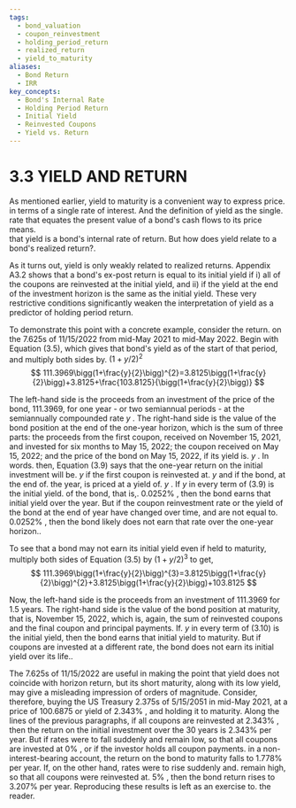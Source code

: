 ```yaml
---
tags:
  - bond_valuation
  - coupon_reinvestment
  - holding_period_return
  - realized_return
  - yield_to_maturity
aliases:
  - Bond Return
  - IRR
key_concepts:
  - Bond's Internal Rate
  - Holding Period Return
  - Initial Yield
  - Reinvested Coupons
  - Yield vs. Return
---
```


# 3.3 YIELD AND RETURN  

As mentioned earlier, yield to maturity is a convenient way to express price.   
in terms of a single rate of interest. And the definition of yield as the single.   
rate that equates the present value of a bond's cash flows to its price means.   
that yield is a bond's internal rate of return. But how does yield relate to a bond's realized return?.  

As it turns out, yield is only weakly related to realized returns. Appendix A3.2 shows that a bond's ex-post return is equal to its initial yield if i) all of the coupons are reinvested at the initial yield, and ii) if the yield at the end of the investment horizon is the same as the initial yield. These very restrictive conditions significantly weaken the interpretation of yield as a predictor of holding period return.  

To demonstrate this point with a concrete example, consider the return. on the 7.625s of 11/15/2022 from mid-May 2021 to mid-May 2022. Begin with Equation (3.5), which gives that bond's yield as of the start of that period, and multiply both sides by. $(1+y/2)^{2}$  
$$
111.3969\bigg(1+\frac{y}{2}\bigg)^{2}=3.8125\bigg(1+\frac{y}{2}\bigg)+3.8125+\frac{103.8125}{\bigg(1+\frac{y}{2}\bigg)}
$$  

The left-hand side is the proceeds from an investment of the price of the bond, 111.3969, for one year - or two semiannual periods - at the semiannually compounded rate $y$ . The right-hand side is the value of the bond position at the end of the one-year horizon, which is the sum of three parts: the proceeds from the first coupon, received on November 15, 2021, and invested for six months to May 15, 2022; the coupon received on May 15, 2022; and the price of the bond on May 15, 2022, if its yield is. $y$ . In words. then, Equation (3.9) says that the one-year return on the initial investment will be. $y$ if the first coupon is reinvested at. $y$ and if the bond, at the end of. the year, is priced at a yield of. $y$ . If $y$ in every term of (3.9) is the initial yield. of the bond, that is,. $0.0252\%$ , then the bond earns that initial yield over the year. But if the coupon reinvestment rate or the yield of the bond at the end of year have changed over time, and are not equal to. $0.0252\%$ , then the bond likely does not earn that rate over the one-year horizon..  

To see that a bond may not earn its initial yield even if held to maturity, multiply both sides of Equation (3.5) by $(1+y/2)^{3}$ to get,  
$$
111.3969\bigg(1+\frac{y}{2}\bigg)^{3}=3.8125\bigg(1+\frac{y}{2}\bigg)^{2}+3.8125\bigg(1+\frac{y}{2}\bigg)+103.8125
$$  

Now, the left-hand side is the proceeds from an investment of 111.3969 for 1.5 years. The right-hand side is the value of the bond position at maturity, that is, November 15, 2022, which is, again, the sum of reinvested coupons and the final coupon and principal payments. If. $y$ in every term of (3.10) is the initial yield, then the bond earns that initial yield to maturity. But if coupons are invested at a different rate, the bond does not earn its initial yield over its life..  

The 7.625s of 11/15/2022 are useful in making the point that yield does not coincide with horizon return, but its short maturity, along with its low yield, may give a misleading impression of orders of magnitude. Consider, therefore, buying the US Treasury 2.375s of $5/15/2051$ in mid-May 2021, at a price of 100.6875 or yield of $2.343\%$ , and holding it to maturity. Along the lines of the previous paragraphs, if all coupons are reinvested at $2.343\%$ , then the return on the initial investment over the 30 years is $2.343\%$ per year. But if rates were to fall suddenly and remain low, so that all coupons are invested at $0\%$ , or if the investor holds all coupon payments. in a non-interest-bearing account, the return on the bond to maturity falls to $1.778\%$ per year. If, on the other hand, rates were to rise suddenly and. remain high, so that all coupons were reinvested at. $5\%$ , then the bond return rises to $3.207\%$ per year. Reproducing these results is left as an exercise to. the reader.
